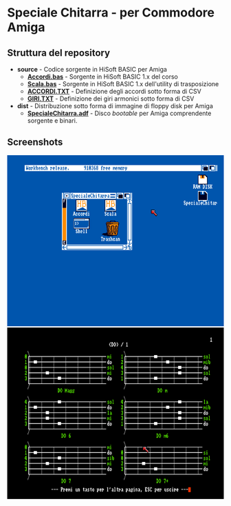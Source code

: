 # Speciale Chitarra - per Commodore Amiga

## Struttura del repository
- **source** - Codice sorgente in HiSoft BASIC per Amiga
  - [**Accordi.bas**](https://github.com/sblendorio/chitarramiga/blob/master/source/Accordi.bas) - Sorgente in HiSoft BASIC 1.x del corso
  - [**Scala.bas**](https://github.com/sblendorio/chitarramiga/blob/master/source/Scala.bas) - Sorgente in HiSoft BASIC 1.x dell'utility di trasposizione
  - [**ACCORDI.TXT**](https://github.com/sblendorio/chitarramiga/blob/master/source/ACCORDI.TXT) - Definizione degli accordi sotto forma di CSV
  - [**GIRI.TXT**](https://github.com/sblendorio/chitarramiga/blob/master/source/GIRI.TXT) - Definizione dei giri armonici sotto forma di CSV
- **dist** - Distribuzione sotto forma di immagine di floppy disk per Amiga
  - [**SpecialeChitarra.adf**](https://github.com/sblendorio/chitarramiga/blob/master/dist/SpecialeChitarra.adf) - Disco *bootable* per Amiga comprendente sorgente e binari.

## Screenshots
![workbench](screenshot1.png) ![program](screenshot2.png)
